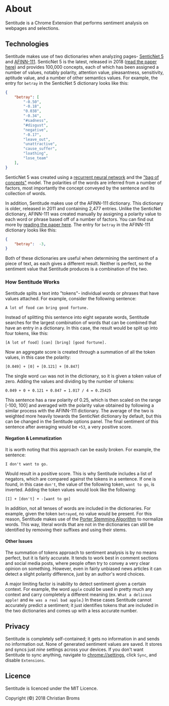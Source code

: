 # About

Sentitude is a Chrome Extension that performs sentiment analysis on webpages and selections. 

## Technologies 

Sentitude makes use of two dictionaries when analyzing pages- [SenticNet 5](http://sentic.net/about/) and [AFINN-111](http://www2.imm.dtu.dk/pubdb/views/publication_details.php?id=6010). SenticNet 5 is the latest, released in 2018 ([read the paper here](http://sentic.net/senticnet-5.pdf)) and provides 100,000 concepts, each of which has been assigned a number of values, notably polarity, attention value, pleasantness, sensitivity, aptitude value, and a number of other semantics values. For example, the entry for `betray` in the SenticNet 5 dictionary looks like this: 
```json
{
    "betray": [
        "-0.50",
        "-0.18",
        "0.038",
        "-0.34",
        "#sadness",
        "#disgust",
        "negative",
        "-0.17",
        "leave_out",
        "unattractive",
        "cause_suffer",
        "loathing",
        "lose_team"
    ],
}
```
SenticNet 5 was created using a [recurrent neural network](https://en.wikipedia.org/wiki/Recurrent_neural_network) and the ["bag of concepts"](http://sentic.net/jumping-nlp-curves.pdf) model. The polarities of the words are inferred from a number of factors, most importantly the concept conveyed by the sentence and its collection of words. 

In addition, Sentitude makes use of the AFINN-111 dictionary. This dictionary is older, released in 2011 and containing 2,477 entries. Unlike the SenticNet dictionary, AFINN-111 was created manually by assigning a polarity value to each word or phrase based off of a number of factors. You can find out more by [reading the paper here](https://arxiv.org/pdf/1103.2903.pdf). The entry for `betray` in the AFINN-111 dictionary looks like this:
```json
{
    "betray":  -3,
}
``` 
Both of these dictionaries are useful when determining the sentiment of a piece of text, as each gives a different result. Neither is perfect, so the sentiment value that Sentitude produces is a combination of the two.  

### How Sentitude Works

Sentitude splits a text into "tokens"- individual words or phrases that have values attached. For example, consider the following sentence:
```
A lot of food can bring good fortune. 
```
Instead of splitting this sentence into eight separate words, Sentitude searches for the largest combination of words that can be combined that have an entry in a dictionary. In this case, the result would be split up into four tokens, like this:
```
[A lot of food] [can] [bring] [good fortune].
```
Now an aggregate score is created through a summation of all the token values, in this case the polarity:
```
[0.049] + [0] + [0.121] + [0.847]
```
The single word `can` was not in the dictionary, so it is given a token value of zero. Adding the values and dividing by the number of tokens:
```
0.049 + 0 + 0.121 + 0.847 = 1.017 / 4 = 0.25425
``` 
This sentence has a raw polarity of 0.25, which is then scaled on the range [-100, 100] and averaged with the polarity value obtained by following a similar process with the AFINN-111 dictionary. The average of the two is weighted more heavily towards the SenticNet dictionary by default, but this can be changed in the Sentitude options panel. The final sentiment of this sentence after averaging would be `+53`, a very positive score. 

#### Negation & Lemmatization

It is worth noting that this approach can be easily broken. For example, the sentence:
```
I don't want to go.
```
Would result in a positive score. This is why Sentitude includes a list of negators, which are compared against the tokens in a sentence. If one is found, in this case `don't`, the value of the following token, `want to go`, is inverted. Adding the token values would look like the following:
```
[I] + [don't] + -[want to go]
``` 
In addition, not all tenses of words are included in the dictionaries. For example, given the token `betrayed`, no value would be present. For this reason, Sentitude makes use of the [Porter Stemming Algorithm](https://tartarus.org/martin/PorterStemmer/) to normalize words. This way, literal words that are not in the dictionaries can still be identified by removing their suffixes and using their stems. 

#### Other Issues

The summation of tokens approach to sentiment analysis is by no means perfect, but it is fairly accurate. It tends to work best in comment sections and social media posts, where people often try to convey a very clear opinion on something. However, even in fairly unbiased news articles it can detect a slight polarity difference, just by an author's word choices. 

A major limiting factor is inability to detect sentiment given a certain context. For example, the word `apple` could be used in pretty much any context and carry completely a different meaning (ex. `What a delicous apple!` and `He was a real bad apple`.) In these cases Sentitude cannot accurately predict a sentiment; it just identifies tokens that are included in the two dictionaries and comes up with a less accurate number. 

## Privacy

Sentitude is completely self-contained; it gets no information in and sends no information out. None of generated sentiment values are saved. It stores and syncs just *nine* settings across your devices. If you don't want Sentitude to sync anything, navigate to [chrome://settings](chrome://settings), click `Sync`, and disable `Extensions`. 


## Licence 

Sentitude is licenced under the MIT Licence. 

Copyright (©) 2018 Christian Broms
